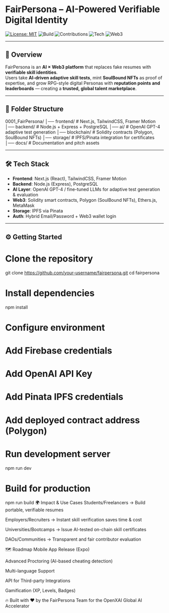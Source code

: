 # FairPersona – AI-Powered Verifiable Digital Identity  

[![License: MIT](https://img.shields.io/badge/License-MIT-yellow.svg)](LICENSE)
![Build](https://img.shields.io/badge/Build-Passing-brightgreen.svg)
![Contributions](https://img.shields.io/badge/Contributions-Welcome-blue.svg)
![Tech](https://img.shields.io/badge/AI-OpenAI%20GPT--4-orange.svg)
![Web3](https://img.shields.io/badge/Web3-Polygon-purple.svg)

---

## 🚀 Overview  
FairPersona is an **AI × Web3 platform** that replaces fake resumes with **verifiable skill identities**.  
Users take **AI-driven adaptive skill tests**, mint **SoulBound NFTs** as proof of expertise, and grow RPG-style digital Personas with **reputation points and leaderboards** — creating a **trusted, global talent marketplace**.  

---

## 📂 Folder Structure  

0001_FairPersona/
│── frontend/ # Next.js, TailwindCSS, Framer Motion
│── backend/ # Node.js + Express + PostgreSQL
│── ai/ # OpenAI GPT-4 adaptive test generation
│── blockchain/ # Solidity contracts (Polygon, SoulBound NFTs)
│── storage/ # IPFS/Pinata integration for certificates
│── docs/ # Documentation and pitch assets

---

## 🛠 Tech Stack  

- **Frontend**: Next.js (React), TailwindCSS, Framer Motion  
- **Backend**: Node.js (Express), PostgreSQL  
- **AI Layer**: OpenAI GPT-4 / fine-tuned LLMs for adaptive test generation & evaluation  
- **Web3**: Solidity smart contracts, Polygon (SoulBound NFTs), Ethers.js, MetaMask  
- **Storage**: IPFS via Pinata  
- **Auth**: Hybrid Email/Password + Web3 wallet login  

---

## ⚙️ Getting Started  


# Clone the repository
git clone https://github.com/your-username/fairpersona.git
cd fairpersona

# Install dependencies
npm install

# Configure environment
# Add Firebase credentials
# Add OpenAI API Key
# Add Pinata IPFS credentials
# Add deployed contract address (Polygon)

# Run development server
npm run dev

# Build for production
npm run build
🌍 Impact & Use Cases
Students/Freelancers → Build portable, verifiable resumes

Employers/Recruiters → Instant skill verification saves time & cost

Universities/Bootcamps → Issue AI-tested on-chain skill certificates

DAOs/Communities → Transparent and fair contributor evaluation

🗺 Roadmap
 Mobile App Release (Expo)

 Advanced Proctoring (AI-based cheating detection)

 Multi-language Support

 API for Third-party Integrations

 Gamification (XP, Levels, Badges)

🔥 Built with ❤️ by the FairPersona Team for the OpenXAI Global AI Accelerator
